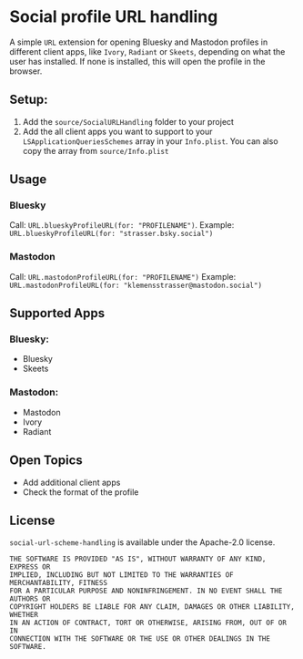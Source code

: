# Social profile URL handling

A simple `URL` extension for opening Bluesky and Mastodon profiles in different client apps, like `Ivory`, `Radiant` or `Skeets`, depending on what the user has installed. If none is installed, this will open the profile in the browser.

## Setup:

1. Add the `source/SocialURLHandling` folder to your project
2. Add the all client apps you want to support to your `LSApplicationQueriesSchemes`  array in your `Info.plist`.  You can also copy the array from `source/Info.plist`

## Usage

### Bluesky

Call: `URL.blueskyProfileURL(for: "PROFILENAME")`.
Example: `URL.blueskyProfileURL(for: "strasser.bsky.social")`

### Mastodon

Call: `URL.mastodonProfileURL(for: "PROFILENAME")`
Example: `URL.mastodonProfileURL(for: "klemensstrasser@mastodon.social")`

## Supported Apps

### Bluesky:
- Bluesky
- Skeets

### Mastodon:

- Mastodon
- Ivory
- Radiant

## Open Topics

- Add additional client apps
- Check the format of the profile

## License
`social-url-scheme-handling` is available under the Apache-2.0 license.

	THE SOFTWARE IS PROVIDED "AS IS", WITHOUT WARRANTY OF ANY KIND, EXPRESS OR
	IMPLIED, INCLUDING BUT NOT LIMITED TO THE WARRANTIES OF MERCHANTABILITY, FITNESS
	FOR A PARTICULAR PURPOSE AND NONINFRINGEMENT. IN NO EVENT SHALL THE AUTHORS OR
	COPYRIGHT HOLDERS BE LIABLE FOR ANY CLAIM, DAMAGES OR OTHER LIABILITY, WHETHER
	IN AN ACTION OF CONTRACT, TORT OR OTHERWISE, ARISING FROM, OUT OF OR IN
	CONNECTION WITH THE SOFTWARE OR THE USE OR OTHER DEALINGS IN THE SOFTWARE.
